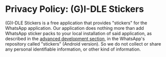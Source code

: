 # Privacy Policy: (G)I-DLE Stickers

(G)I-DLE Stickers is a free application that provides "stickers" for the
WhatsApp application. Our application does nothing more than add
WhatsApp sticker packs to your local installation of said application, as
described in the [advanced development section](https://github.com/WhatsApp/stickers/tree/master/Android#advanced-development),
in the WhatsApp's repository called "stickers" (Android version).
So we do not collect or share any personal identifiable information,
or other kind of information.
